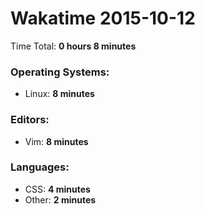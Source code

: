 # Wakatime 2015-10-12

Time Total: **0 hours 8 minutes**

### Operating Systems:
- Linux: **8 minutes** 

### Editors:
- Vim: **8 minutes** 

### Languages:
- CSS: **4 minutes** 
- Other: **2 minutes** 

